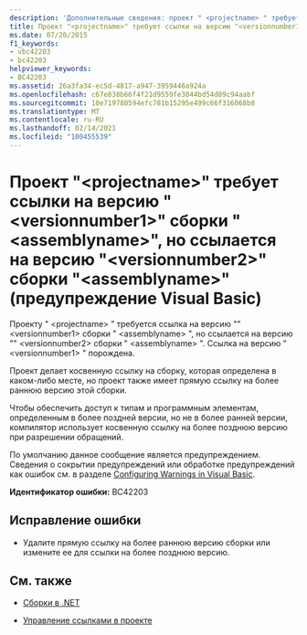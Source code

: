 ```yaml
---
description: 'Дополнительные сведения: проект " <projectname> " требует ссылку на версию "" сборки "" <versionnumber1> <assemblyname> , но ссылается на версию " <versionnumber2> " сборки " <assemblyname> " (Visual Basic Warning)'
title: Проект "<projectname>" требует ссылки на версию "<versionnumber1>" сборки "<assemblyname>", но ссылается на версию "<versionnumber2>" сборки "<assemblyname>" (предупреждение Visual Basic)
ms.date: 07/20/2015
f1_keywords:
- vbc42203
- bc42203
helpviewer_keywords:
- BC42203
ms.assetid: 26a3fa34-ec5d-4817-a947-3959446a924a
ms.openlocfilehash: c67e838b66f4f21d9559fe3044bd54d89c94aabf
ms.sourcegitcommit: 10e719780594efc781b15295e499c66f316068b8
ms.translationtype: MT
ms.contentlocale: ru-RU
ms.lasthandoff: 02/14/2021
ms.locfileid: "100455539"
---
```

# <a name="project-projectname-requires-a-reference-to-version-versionnumber1-of-assembly-assemblyname-but-references-version-versionnumber2-of-assembly-assemblyname-visual-basic-warning"></a>Проект "\<projectname>" требует ссылки на версию "\<versionnumber1>" сборки "\<assemblyname>", но ссылается на версию "\<versionnumber2>" сборки "\<assemblyname>" (предупреждение Visual Basic)

Проекту " \<projectname> " требуется ссылка на версию "" \<versionnumber1> сборки " \<assemblyname> ", но ссылается на версию "" \<versionnumber2> сборки " \<assemblyname> ". Ссылка на версию " \<versionnumber1> " порождена.  
  
 Проект делает косвенную ссылку на сборку, которая определена в каком-либо месте, но проект также имеет прямую ссылку на более раннюю версию этой сборки.  
  
 Чтобы обеспечить доступ к типам и программным элементам, определенным в более поздней версии, но не в более ранней версии, компилятор использует косвенную ссылку на более позднюю версию при разрешении обращений.  
  
 По умолчанию данное сообщение является предупреждением. Сведения о сокрытии предупреждений или обработке предупреждений как ошибок см. в разделе [Configuring Warnings in Visual Basic](/visualstudio/ide/configuring-warnings-in-visual-basic).  
  
 **Идентификатор ошибки:** BC42203  
  
## <a name="to-correct-this-error"></a>Исправление ошибки  
  
- Удалите прямую ссылку на более раннюю версию сборки или измените ее для ссылки на более позднюю версию.  
  
## <a name="see-also"></a>См. также

- [Сборки в .NET](../../standard/assembly/index.md)

- [Управление ссылками в проекте](/visualstudio/ide/managing-references-in-a-project)
